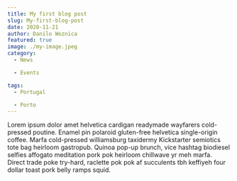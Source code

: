 ```yaml
---
title: My first blog post
slug: My-first-blog-post
date: 2020-11-21
author: Danilo Woznica
featured: true
image: ./my-image.jpeg
category:
  - News

  - Events

tags:
  - Portugal

  - Porto
---
```


Lorem ipsum dolor amet helvetica cardigan readymade wayfarers cold-pressed poutine. Enamel pin polaroid gluten-free helvetica single-origin coffee. Marfa cold-pressed williamsburg taxidermy Kickstarter semiotics tote bag heirloom gastropub. Quinoa pop-up brunch, vice hashtag biodiesel selfies affogato meditation pork pok heirloom chillwave yr meh marfa. Direct trade poke try-hard, raclette pok pok af succulents tbh keffiyeh four dollar toast pork belly ramps squid.
